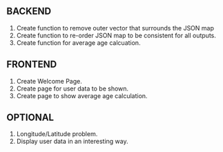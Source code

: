 BACKEND
-------
1. Create function to remove outer vector that surrounds the JSON map
2. Create function to re-order JSON map to be consistent for all outputs.
3. Create function for average age calcuation.


FRONTEND
--------
1. Create Welcome Page.
2. Create page for user data to be shown.
3. Create page to show average age calculation.


OPTIONAL
--------
1. Longitude/Latitude problem.
2. Display user data in an interesting way.
